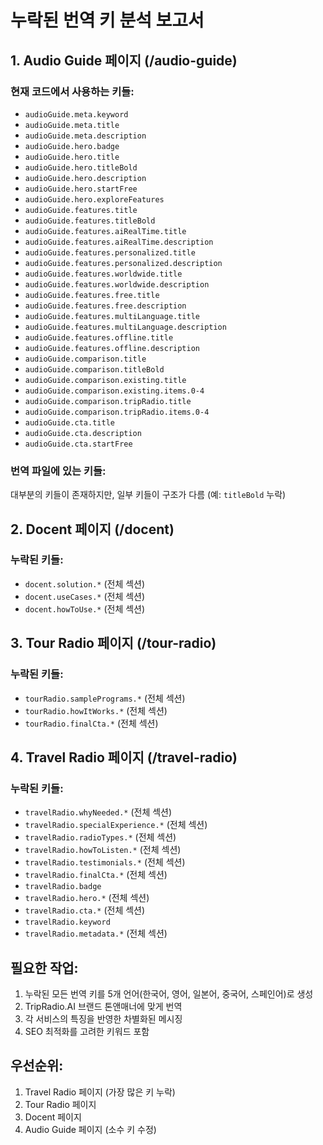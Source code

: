 # 누락된 번역 키 분석 보고서

## 1. Audio Guide 페이지 (/audio-guide)

### 현재 코드에서 사용하는 키들:
- `audioGuide.meta.keyword`
- `audioGuide.meta.title`
- `audioGuide.meta.description`
- `audioGuide.hero.badge`
- `audioGuide.hero.title`
- `audioGuide.hero.titleBold`
- `audioGuide.hero.description`
- `audioGuide.hero.startFree`
- `audioGuide.hero.exploreFeatures`
- `audioGuide.features.title`
- `audioGuide.features.titleBold`
- `audioGuide.features.aiRealTime.title`
- `audioGuide.features.aiRealTime.description`
- `audioGuide.features.personalized.title`
- `audioGuide.features.personalized.description`
- `audioGuide.features.worldwide.title`
- `audioGuide.features.worldwide.description`
- `audioGuide.features.free.title`
- `audioGuide.features.free.description`
- `audioGuide.features.multiLanguage.title`
- `audioGuide.features.multiLanguage.description`
- `audioGuide.features.offline.title`
- `audioGuide.features.offline.description`
- `audioGuide.comparison.title`
- `audioGuide.comparison.titleBold`
- `audioGuide.comparison.existing.title`
- `audioGuide.comparison.existing.items.0-4`
- `audioGuide.comparison.tripRadio.title`
- `audioGuide.comparison.tripRadio.items.0-4`
- `audioGuide.cta.title`
- `audioGuide.cta.description`
- `audioGuide.cta.startFree`

### 번역 파일에 있는 키들:
대부분의 키들이 존재하지만, 일부 키들이 구조가 다름 (예: `titleBold` 누락)

## 2. Docent 페이지 (/docent)

### 누락된 키들:
- `docent.solution.*` (전체 섹션)
- `docent.useCases.*` (전체 섹션)
- `docent.howToUse.*` (전체 섹션)

## 3. Tour Radio 페이지 (/tour-radio)

### 누락된 키들:
- `tourRadio.samplePrograms.*` (전체 섹션)
- `tourRadio.howItWorks.*` (전체 섹션)
- `tourRadio.finalCta.*` (전체 섹션)

## 4. Travel Radio 페이지 (/travel-radio)

### 누락된 키들:
- `travelRadio.whyNeeded.*` (전체 섹션)
- `travelRadio.specialExperience.*` (전체 섹션)
- `travelRadio.radioTypes.*` (전체 섹션)
- `travelRadio.howToListen.*` (전체 섹션)
- `travelRadio.testimonials.*` (전체 섹션)
- `travelRadio.finalCta.*` (전체 섹션)
- `travelRadio.badge`
- `travelRadio.hero.*` (전체 섹션)
- `travelRadio.cta.*` (전체 섹션)
- `travelRadio.keyword`
- `travelRadio.metadata.*` (전체 섹션)

## 필요한 작업:
1. 누락된 모든 번역 키를 5개 언어(한국어, 영어, 일본어, 중국어, 스페인어)로 생성
2. TripRadio.AI 브랜드 톤앤매너에 맞게 번역
3. 각 서비스의 특징을 반영한 차별화된 메시징
4. SEO 최적화를 고려한 키워드 포함

## 우선순위:
1. Travel Radio 페이지 (가장 많은 키 누락)
2. Tour Radio 페이지
3. Docent 페이지
4. Audio Guide 페이지 (소수 키 수정)